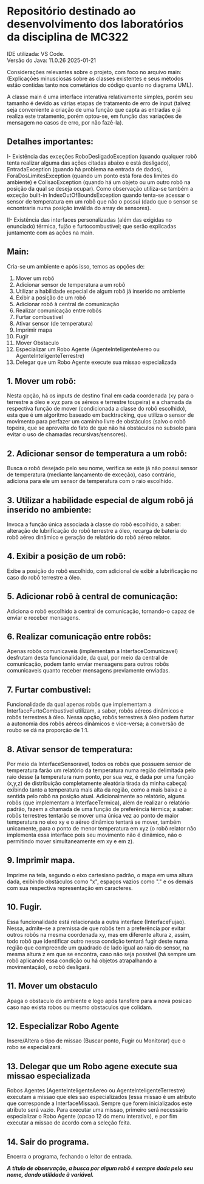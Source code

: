 
# Repositório destinado ao desenvolvimento dos laboratórios da disciplina de MC322
IDE utilizada: VS Code.  
Versão do Java:  11.0.26 2025-01-21  


<p>Considerações relevantes sobre o projeto, com foco no arquivo main: (Explicações minusciosas sobre as classes existentes e seus métodos estão contidas tanto nos cometários do código quanto no diagrama UML).  

<p>A classe main é uma interface interativa relativamente simples, porém seu tamanho é devido as várias etapas de tratamento de erro de input (talvez seja conveniente a criação de uma função que capta as entradas e já realiza este tratamento, porém optou-se, em função das variações de mensagem no casos de erro, por não fazê-la).

## Detalhes importantes:
  <p>I- Existência das exceções RoboDesligadoException (quando qualquer robô tenta realizar alguma das ações citadas abaixo e está desligado), EntradaException (quando há problema na entrada de dados), ForaDosLimitesException (quando um ponto está fora dos limites do ambiente) e ColisaoException (quando há um objeto ou um outro robô na posição da qual se deseja ocupar). Como observação utiliza-se também a exceção built-in IndexOutOfBoundsException quando tenta-se acessar o sensor de temperatura em um robô que não o possui (dado que o sensor se ecnontraria numa posição inválida do array de sensores).
  <p>II- Existência das interfaces personalizadas (além das exigidas no enunciado) térmica, fujão e furtocombustível; que serão explicadas juntamente com as ações na main.
  
  ## Main:
<p>Cria-se um ambiente e após isso, temos as opções de:  
  
  1. Mover um robô
  2. Adicionar sensor de temperatura a um robô
  3. Utilizar a habilidade especial de algum robô já inserido no ambiente
  4. Exibir a posição de um robô
  5. Adicionar robô à central de comunicação
  6. Realizar comunicação entre robôs
  7. Furtar combustivel
  8. Ativar sensor (de temperatura)
  9. Imprimir mapa
  10. Fugir
  11. Mover Obstaculo
  12. Especializar um Robo Agente (AgenteInteligenteAereo ou AgenteInteligenteTerrestre)
  13. Delegar que um Robo Agente execute sua missao especializada
 
## 1. Mover um robô:
<p> Nesta opção, há os inputs de destino final em cada coordenada (xy para o terrestre a óleo e xyz para os aéreos e terrestre toupeira) e a chamada da respectiva função de mover (condicionada a classe do robô escolhido), esta que é um algorítmo baseado em backtracking, que utiliza o sensor de movimento para perfazer um caminho livre de obstáculos (salvo o robô topeira, que se aproveita do fato de que não há obstáculos no subsolo para evitar o uso de chamadas recursivas/sensores).
  
## 2. Adicionar sensor de temperatura a um robô: 
<p> Busca o robô desejado pelo seu nome, verifica se este já não possui sensor de temperatura (mediante lançamento de exceção), caso contrário, adiciona para ele um sensor de temperatura com o raio escolhido.
  
## 3. Utilizar a habilidade especial de algum robô já inserido no ambiente: 
<p> Invoca a função única associada à classe do robô escolhido, a saber: alteração de lubrificação do robô terrestre a óleo, recarga de bateria do robô aéreo dinâmico e geração de relatório do robô aéreo relator.
  
## 4. Exibir a posição de um robô: 
<p> Exibe a posição do robô escolhido, com adicional de exibir a lubrificação no caso do robô terrestre a óleo.

## 5. Adicionar robô à central de comunicação:
<p> Adiciona o robô escolhido à central de comunicação, tornando-o capaz de enviar e receber mensagens.  
  
## 6. Realizar comunicação entre robôs:
<p> Apenas robôs comunicaveis (implementam a InterfaceComunicavel) desfrutam desta funcionalidade, da qual, por meio da central de comunicação, podem tanto enviar mensagens para outros robôs comunicaveis quanto receber mensagens previamente enviadas.

## 7. Furtar combustivel:
<p> Funcionalidade da qual apenas robôs que implementam a InterfaceFurtoCombustivel utilizam, a saber, robôs aéreos dinâmicos e robôs terrestres à óleo. Nessa opção, robôs terrestres à óleo podem furtar a autonomia dos robôs aéreos dinâmicos e vice-versa; a conversão de roubo se dá na proporção de 1:1.

## 8. Ativar sensor de temperatura:
<p> Por meio da InterfaceSensoravel, todos os robôs que possuem sensor de temperatura farão um relatório da temperatura numa região delimitada pelo raio desse (a temperatura num ponto, por sua vez, é dada por uma função (x,y,z) de distribuição completamente aleatória tirada da minha cabeça) exibindo tanto a temperatura mais alta da região, como a mais baixa e a sentida pelo robô na posição atual. Adicionalmente ao relatório, alguns robôs (que implementam a InterfaceTermica), além de realizar o relatório padrão, fazem a chamada de uma função de preferência térmica; a saber: robôs terrestres tentarão se mover uma única vez ao ponto de maior temperatura no eixo xy e o aéreo dinâmico tentará se mover, também unicamente, para o ponto de menor temperatura em xyz (o robô relator não implementa essa interface pois seu movimento não é dinâmico, não o permitindo mover simultaneamente em xy e em z).

## 9. Imprimir mapa.
<p> Imprime na tela, segundo o eixo cartesiano padrão, o mapa em uma altura dada, exibindo obstáculos como "x", espaços vazios como "." e os demais com sua respectiva representação em caracteres.

## 10. Fugir.
<p> Essa funcionalidade está relacionada a outra interface (InterfaceFujao). Nessa, admite-se a premissa de que robôs tem a preferência por evitar outros robôs na mesma coordenada xy, mas em diferente altura z, assim, todo robô que identificar outro nessa condição tentará fugir deste numa região que compreende um quadrado de lado igual ao raio do sensor, na mesma altura z em que se encontra, caso não seja possível (há sempre um robô aplicando essa condição ou há objetos atrapalhando a movimentação), o robô desligará.

## 11. Mover um obstaculo
<p> Apaga o obstaculo do ambiente e logo após tansfere para a nova posicao caso nao exista robos ou mesmo obstaculos que colidam.
  
## 12. Especializar Robo Agente
<p> Insere/Altera o tipo de missao (Buscar ponto, Fugir ou Monitorar) que o robo se especializará.

## 13. Delegar que um Robo agene execute sua missao especializada
<p> Robos Agentes (AgenteInteligenteAereo ou AgenteInteligenteTerrestre) executam a missao que eles sao especializados (essa missao é um atributo que corresponde a InterfaceMissao). Sempre que forem inicializados este atributo será vazio. Para executar uma missao, primeiro será necessário especializar o Robo Agente (opcao 12 do menu interativo), e por fim executar a missao de acordo com a seleção feita.
  
## 14. Sair do programa.
<p> Encerra o programa, fechando o leitor de entrada.
  
***A título de observação, a busca por algum robô é sempre dada pelo seu nome, dando utilidade à variável.***
    
